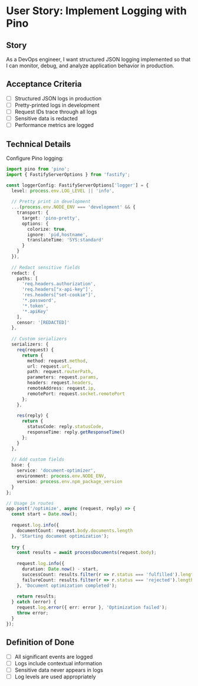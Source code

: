 # User Story: Implement Logging with Pino

## Story
As a DevOps engineer, I want structured JSON logging implemented so that I can monitor, debug, and analyze application behavior in production.

## Acceptance Criteria
- [ ] Structured JSON logs in production
- [ ] Pretty-printed logs in development
- [ ] Request IDs trace through all logs
- [ ] Sensitive data is redacted
- [ ] Performance metrics are logged

## Technical Details
Configure Pino logging:
```typescript
import pino from 'pino';
import { FastifyServerOptions } from 'fastify';

const loggerConfig: FastifyServerOptions['logger'] = {
  level: process.env.LOG_LEVEL || 'info',
  
  // Pretty print in development
  ...(process.env.NODE_ENV === 'development' && {
    transport: {
      target: 'pino-pretty',
      options: {
        colorize: true,
        ignore: 'pid,hostname',
        translateTime: 'SYS:standard'
      }
    }
  }),
  
  // Redact sensitive fields
  redact: {
    paths: [
      'req.headers.authorization',
      'req.headers["x-api-key"]',
      'res.headers["set-cookie"]',
      '*.password',
      '*.token',
      '*.apiKey'
    ],
    censor: '[REDACTED]'
  },
  
  // Custom serializers
  serializers: {
    req(request) {
      return {
        method: request.method,
        url: request.url,
        path: request.routerPath,
        parameters: request.params,
        headers: request.headers,
        remoteAddress: request.ip,
        remotePort: request.socket.remotePort
      };
    },
    
    res(reply) {
      return {
        statusCode: reply.statusCode,
        responseTime: reply.getResponseTime()
      };
    }
  },
  
  // Add custom fields
  base: {
    service: 'document-optimizer',
    environment: process.env.NODE_ENV,
    version: process.env.npm_package_version
  }
};

// Usage in routes
app.post('/optimize', async (request, reply) => {
  const start = Date.now();
  
  request.log.info({ 
    documentCount: request.body.documents.length 
  }, 'Starting document optimization');
  
  try {
    const results = await processDocuments(request.body);
    
    request.log.info({
      duration: Date.now() - start,
      successCount: results.filter(r => r.status === 'fulfilled').length,
      failureCount: results.filter(r => r.status === 'rejected').length
    }, 'Document optimization completed');
    
    return results;
  } catch (error) {
    request.log.error({ err: error }, 'Optimization failed');
    throw error;
  }
});
```

## Definition of Done
- [ ] All significant events are logged
- [ ] Logs include contextual information
- [ ] Sensitive data never appears in logs
- [ ] Log levels are used appropriately
